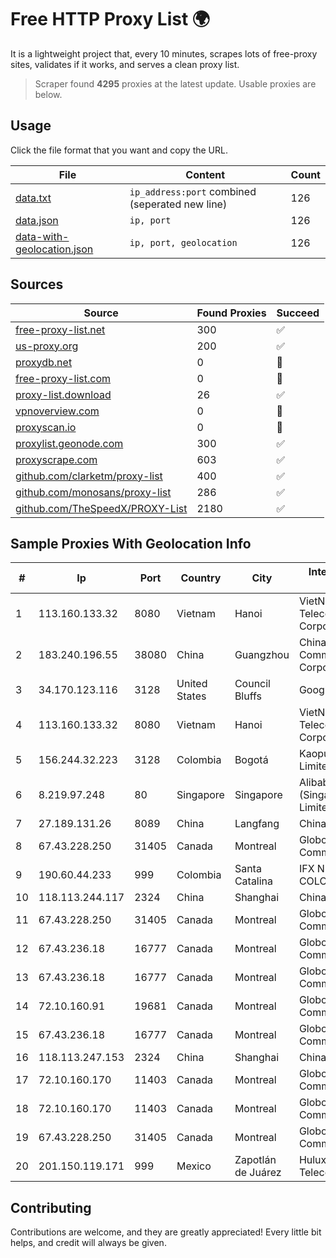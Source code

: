 
# Free HTTP Proxy List 🌍

It is a lightweight project that, every 10 minutes, scrapes lots of free-proxy sites, validates if it works, and serves a clean proxy list.


> Scraper found **4295** proxies at the latest update. Usable proxies are below.

## Usage

Click the file format that you want and copy the URL.


|File|Content|Count|
|----|-------|-----|
|[data.txt](https://raw.githubusercontent.com/themiralay/Proxy-List-World/master/data.txt)|`ip_address:port` combined (seperated new line)|126|
|[data.json](https://raw.githubusercontent.com/themiralay/Proxy-List-World/master/data.json)|`ip, port`|126|
|[data-with-geolocation.json](https://raw.githubusercontent.com/themiralay/Proxy-List-World/master/data-with-geolocation.json)|`ip, port, geolocation`|126|

## Sources

|Source|Found Proxies|Succeed|
|------|-------------|-------|
|[free-proxy-list.net](https://free-proxy-list.net)|300|✅|
|[us-proxy.org](https://www.us-proxy.org)|200|✅|
|[proxydb.net](http://proxydb.net)|0|🚫|
|[free-proxy-list.com](https://free-proxy-list.com/?page=&port=&type%5B%5D=http&type%5B%5D=https&up_time=0&search=Search)|0|🚫|
|[proxy-list.download](https://www.proxy-list.download/HTTP)|26|✅|
|[vpnoverview.com](https://vpnoverview.com/privacy/anonymous-browsing/free-proxy-servers)|0|🚫|
|[proxyscan.io](https://www.proxyscan.io)|0|🚫|
|[proxylist.geonode.com](https://proxylist.geonode.com/api/proxy-list?limit=300&page=1&sort_by=lastChecked&sort_type=desc&protocols=http,https)|300|✅|
|[proxyscrape.com](https://api.proxyscrape.com/v2/?request=displayproxies&protocol=http&timeout=10000&country=all&ssl=all&anonymity=all)|603|✅|
|[github.com/clarketm/proxy-list](https://raw.githubusercontent.com/clarketm/proxy-list/master/proxy-list-raw.txt)|400|✅|
|[github.com/monosans/proxy-list](https://raw.githubusercontent.com/monosans/proxy-list/main/proxies/http.txt)|286|✅|
|[github.com/TheSpeedX/PROXY-List](https://raw.githubusercontent.com/TheSpeedX/PROXY-List/master/http.txt)|2180|✅|


## Sample Proxies With Geolocation Info

|#|Ip|Port|Country|City|Internet Service Provider|
|-|--|----|-------|----|-------------------------|
|1|113.160.133.32|8080|Vietnam|Hanoi|VietNam Post and Telecom Corporation|
|2|183.240.196.55|38080|China|Guangzhou|China Mobile Communications Corporation|
|3|34.170.123.116|3128|United States|Council Bluffs|Google LLC|
|4|113.160.133.32|8080|Vietnam|Hanoi|VietNam Post and Telecom Corporation|
|5|156.244.32.223|3128|Colombia|Bogotá|Kaopu Cloud HK Limited|
|6|8.219.97.248|80|Singapore|Singapore|Alibaba Cloud (Singapore) Private Limited|
|7|27.189.131.26|8089|China|Langfang|Chinanet|
|8|67.43.228.250|31405|Canada|Montreal|GloboTech Communications|
|9|190.60.44.233|999|Colombia|Santa Catalina|IFX NETWORKS COLOMBIA|
|10|118.113.244.117|2324|China|Shanghai|Chinanet|
|11|67.43.228.250|31405|Canada|Montreal|GloboTech Communications|
|12|67.43.236.18|16777|Canada|Montreal|GloboTech Communications|
|13|67.43.236.18|16777|Canada|Montreal|GloboTech Communications|
|14|72.10.160.91|19681|Canada|Montreal|GloboTech Communications|
|15|67.43.236.18|16777|Canada|Montreal|GloboTech Communications|
|16|118.113.247.153|2324|China|Shanghai|Chinanet|
|17|72.10.160.170|11403|Canada|Montreal|GloboTech Communications|
|18|72.10.160.170|11403|Canada|Montreal|GloboTech Communications|
|19|67.43.228.250|31405|Canada|Montreal|GloboTech Communications|
|20|201.150.119.171|999|Mexico|Zapotlán de Juárez|Hulux Telecomunicaciones|



## Contributing

Contributions are welcome, and they are greatly appreciated! Every
little bit helps, and credit will always be given.

